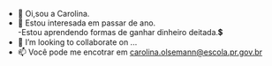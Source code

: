 - 👋 Oi,sou a Carolina.
- 👀 Estou interesada em passar de ano.  
-Estou aprendendo formas de ganhar dinheiro deitada.:heavy_dollar_sign: 	
- 💞️ I’m looking to collaborate on ...
- 📫 Você pode me encotrar em carolina.olsemann@escola.pr.gov.br 
<!---
gineste21/gineste21 is a ✨ special ✨ repository because its `README.md` (this file) appears on your GitHub profile.
You can click the Preview link to take a look at your changes.
--->
